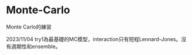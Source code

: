 # Monte-Carlo
Monte Carlo的練習

2023/11/04
try1為最基礎的MC模型，interaction只有短程Lennard-Jones。沒有週期性和ensemble。
